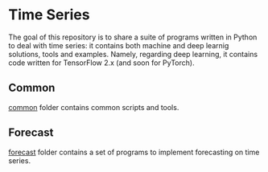 # Time Series
The goal of this repository is to share a suite of programs written in Python to deal with time series: it contains both machine and deep learnig solutions, tools and examples. Namely, regarding deep learning, it contains code written for TensorFlow 2.x (and soon for PyTorch).

## Common
[common](./common) folder contains common scripts and tools.

## Forecast
[forecast](./forecast) folder contains a set of programs to implement forecasting on time series.

